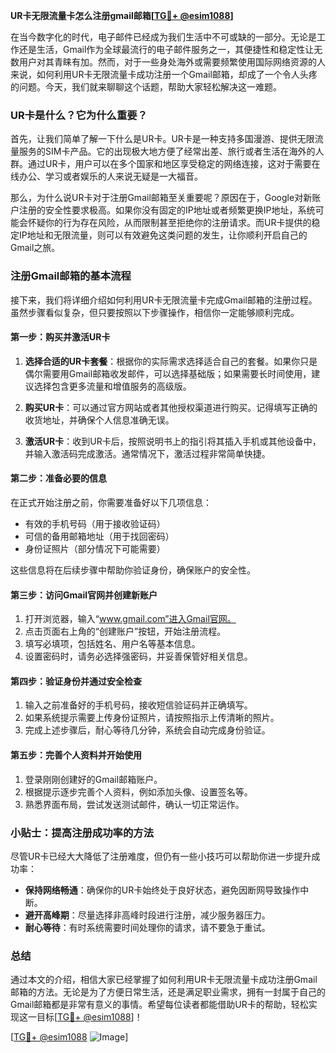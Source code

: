 **UR卡无限流量卡怎么注册gmail邮箱[[TG💪+ @esim1088](https://t.me/s/esim1088)]**

在当今数字化的时代，电子邮件已经成为我们生活中不可或缺的一部分。无论是工作还是生活，Gmail作为全球最流行的电子邮件服务之一，其便捷性和稳定性让无数用户对其青睐有加。然而，对于一些身处海外或需要频繁使用国际网络资源的人来说，如何利用UR卡无限流量卡成功注册一个Gmail邮箱，却成了一个令人头疼的问题。今天，我们就来聊聊这个话题，帮助大家轻松解决这一难题。

### UR卡是什么？它为什么重要？

首先，让我们简单了解一下什么是UR卡。UR卡是一种支持多国漫游、提供无限流量服务的SIM卡产品。它的出现极大地方便了经常出差、旅行或者生活在海外的人群。通过UR卡，用户可以在多个国家和地区享受稳定的网络连接，这对于需要在线办公、学习或者娱乐的人来说无疑是一大福音。

那么，为什么说UR卡对于注册Gmail邮箱至关重要呢？原因在于，Google对新账户注册的安全性要求极高。如果你没有固定的IP地址或者频繁更换IP地址，系统可能会怀疑你的行为存在风险，从而限制甚至拒绝你的注册请求。而UR卡提供的稳定IP地址和无限流量，则可以有效避免这类问题的发生，让你顺利开启自己的Gmail之旅。

### 注册Gmail邮箱的基本流程

接下来，我们将详细介绍如何利用UR卡无限流量卡完成Gmail邮箱的注册过程。虽然步骤看似复杂，但只要按照以下步骤操作，相信你一定能够顺利完成。

#### 第一步：购买并激活UR卡

1. **选择合适的UR卡套餐**：根据你的实际需求选择适合自己的套餐。如果你只是偶尔需要用Gmail邮箱收发邮件，可以选择基础版；如果需要长时间使用，建议选择包含更多流量和增值服务的高级版。
   
2. **购买UR卡**：可以通过官方网站或者其他授权渠道进行购买。记得填写正确的收货地址，并确保个人信息准确无误。

3. **激活UR卡**：收到UR卡后，按照说明书上的指引将其插入手机或其他设备中，并输入激活码完成激活。通常情况下，激活过程非常简单快捷。

#### 第二步：准备必要的信息

在正式开始注册之前，你需要准备好以下几项信息：

- 有效的手机号码（用于接收验证码）
- 可信的备用邮箱地址（用于找回密码）
- 身份证照片（部分情况下可能需要）

这些信息将在后续步骤中帮助你验证身份，确保账户的安全性。

#### 第三步：访问Gmail官网并创建新账户

1. 打开浏览器，输入“www.gmail.com”进入Gmail官网。
2. 点击页面右上角的“创建账户”按钮，开始注册流程。
3. 填写必填项，包括姓名、用户名等基本信息。
4. 设置密码时，请务必选择强密码，并妥善保管好相关信息。

#### 第四步：验证身份并通过安全检查

1. 输入之前准备好的手机号码，接收短信验证码并正确填写。
2. 如果系统提示需要上传身份证照片，请按照指示上传清晰的照片。
3. 完成上述步骤后，耐心等待几分钟，系统会自动完成身份验证。

#### 第五步：完善个人资料并开始使用

1. 登录刚刚创建好的Gmail邮箱账户。
2. 根据提示逐步完善个人资料，例如添加头像、设置签名等。
3. 熟悉界面布局，尝试发送测试邮件，确认一切正常运作。

### 小贴士：提高注册成功率的方法

尽管UR卡已经大大降低了注册难度，但仍有一些小技巧可以帮助你进一步提升成功率：

- **保持网络畅通**：确保你的UR卡始终处于良好状态，避免因断网导致操作中断。
- **避开高峰期**：尽量选择非高峰时段进行注册，减少服务器压力。
- **耐心等待**：有时系统需要时间处理你的请求，请不要急于重试。

### 总结

通过本文的介绍，相信大家已经掌握了如何利用UR卡无限流量卡成功注册Gmail邮箱的方法。无论是为了方便日常生活，还是满足职业需求，拥有一封属于自己的Gmail邮箱都是非常有意义的事情。希望每位读者都能借助UR卡的帮助，轻松实现这一目标[[TG💪+ @esim1088](https://t.me/s/esim1088)]！

[[TG💪+ @esim1088](https://t.me/s/esim1088) ![Image](https://i.postimg.cc/4NQfJmqS/Snipaste-2025-05-13-00-14-12.png)]